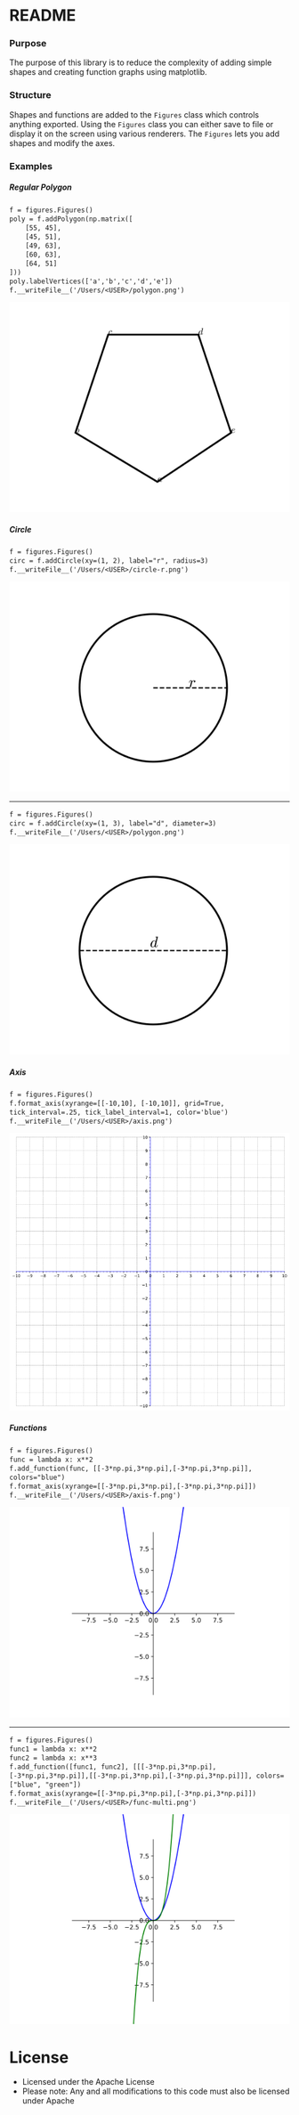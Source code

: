 # README

### Purpose
The purpose of this library is to reduce the complexity of adding simple shapes
and creating function graphs using matplotlib.

### Structure
Shapes and functions are added to the `Figures` class which controls anything exported.
Using the `Figures` class you can either save to file or display it on the screen using various renderers.
The `Figures` lets you add shapes and modify the axes.

### Examples
##### Regular Polygon


    f = figures.Figures()
    poly = f.addPolygon(np.matrix([
	    [55, 45],
	    [45, 51],
	    [49, 63],
	    [60, 63],
	    [64, 51]
    ]))
    poly.labelVertices(['a','b','c','d','e'])
	f.__writeFile__('/Users/<USER>/polygon.png')

![Regular Polygon](images/polygon.png "Regular Polygon")

##### Circle


    f = figures.Figures()
    circ = f.addCircle(xy=(1, 2), label="r", radius=3)
	f.__writeFile__('/Users/<USER>/circle-r.png')

![Circle (Radius)](images/circle-r.png "Circle (Radius)")

---

	f = figures.Figures()
	circ = f.addCircle(xy=(1, 3), label="d", diameter=3)
	f.__writeFile__('/Users/<USER>/polygon.png')

![Circle (Diameter)](images/circle-d.png "Circle (Diameter)")

##### Axis

	f = figures.Figures()
	f.format_axis(xyrange=[[-10,10], [-10,10]], grid=True, tick_interval=.25, tick_label_interval=1, color='blue')
	f.__writeFile__('/Users/<USER>/axis.png')

![Axis](images/axis.png "Axis")

##### Functions


	f = figures.Figures()
	func = lambda x: x**2
	f.add_function(func, [[-3*np.pi,3*np.pi],[-3*np.pi,3*np.pi]], colors="blue")
	f.format_axis(xyrange=[[-3*np.pi,3*np.pi],[-3*np.pi,3*np.pi]])
	f.__writeFile__('/Users/<USER>/axis-f.png')

![Function](images/func.png "Function")


---
	f = figures.Figures()
	func1 = lambda x: x**2
	func2 = lambda x: x**3
	f.add_function([func1, func2], [[[-3*np.pi,3*np.pi],[-3*np.pi,3*np.pi]],[[-3*np.pi,3*np.pi],[-3*np.pi,3*np.pi]]], colors=["blue", "green"])
	f.format_axis(xyrange=[[-3*np.pi,3*np.pi],[-3*np.pi,3*np.pi]])
	f.__writeFile__('/Users/<USER>/func-multi.png')

![Function (Multiple)](images/func-multi.png "Function (Multiple)")



# License

* Licensed under the Apache License
* Please note: Any and all modifications to this code must also be licensed under Apache
